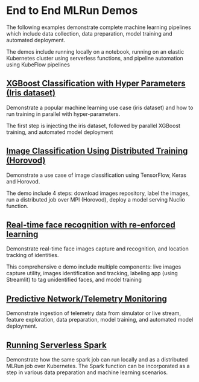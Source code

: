 # End to End MLRun Demos

The following examples demonstrate complete machine learning pipelines which include data collection, data preparation, 
model training and automated deployment. 

The demos include running locally on a notebook, running on an elastic Kubernetes cluster using serverless functions,
and pipeline automation using KubeFlow pipelines 

## [XGBoost Classification with Hyper Parameters (Iris dataset)](xgboost/train_xgboost_serverless.ipynb)

Demonstrate a popular machine learning use case (iris dataset) and how to run training in parallel with hyper-parameters.

The first step is injecting the iris dataset, followed by parallel XGBoost training, and automated model deployment


## [Image Classification Using Distributed Training (Horovod)](image_classification/README.md)

Demonstrate a use case of image classification using TensorFlow, Keras and Horovod.

The demo include 4 steps: download images repository, label the images, 
run a distributed job over MPI (Horovod), deploy a model serving Nuclio function.


## [Real-time face recognition with re-enforced learning]()

Demonstrate real-time face images capture and recognition, and location tracking of identities.

This comprehensive e demo include multiple components: live images capture utility, images identification and tracking, 
labeling app (using Streamlit) to tag unidentified faces, and model training
 

## [Predictive Network/Telemetry Monitoring](netops/Readme.md)

Demonstrate ingestion of telemetry data from simulator or live stream, feature exploration, 
data preparation, model training, and automated model deployment.

## [Running Serverless Spark](spark/mlrun_sparkk8s.ipynb)

Demonstrate how the same spark job can run locally and as a distributed MLRun job over Kubernetes.
The Spark function can be incorporated as a step in various data preparation and machine learning scenarios.
 